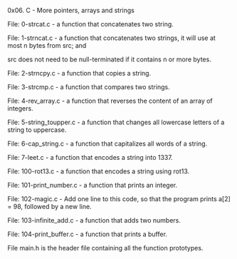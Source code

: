 0x06. C - More pointers, arrays and strings

File: 0-strcat.c - a function that concatenates two string.

File: 1-strncat.c -  a function that concatenates two strings, it will use at most n bytes from src; and

src does not need to be null-terminated if it contains n or more bytes.

File: 2-strncpy.c - a function that copies a string.

File: 3-strcmp.c -  a function that compares two strings.

File: 4-rev_array.c -  a function that reverses the content of an array of integers.

File: 5-string_toupper.c - a function that changes all lowercase letters of a string to uppercase.

File: 6-cap_string.c -  a function that capitalizes all words of a string.

File: 7-leet.c - a function that encodes a string into 1337.

File: 100-rot13.c - a function that encodes a string using rot13.

File: 101-print_number.c - a function that prints an integer.

File: 102-magic.c - Add one line to this code, so that the program prints a[2] = 98, followed by a new line.

File: 103-infinite_add.c -  a function that adds two numbers.

File: 104-print_buffer.c -  a function that prints a buffer.

File main.h is the header file containing all the function prototypes.
